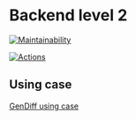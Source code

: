 # Backend level 2

[![Maintainability](https://api.codeclimate.com/v1/badges/a99a88d28ad37a79dbf6/maintainability)](https://codeclimate.com/github/CENTneRMOB/backend-project-lvl2)

[![Actions](https://github.com/CENTneRMOB/backend-project-lvl2/workflows/Node.js%20CI/badge.svg?branch=master)](https://github.com/CENTneRMOB/backend-project-lvl2/actions)

## Using case

[GenDiff using case](https://asciinema.org/a/353643 "GenDiff using case")
